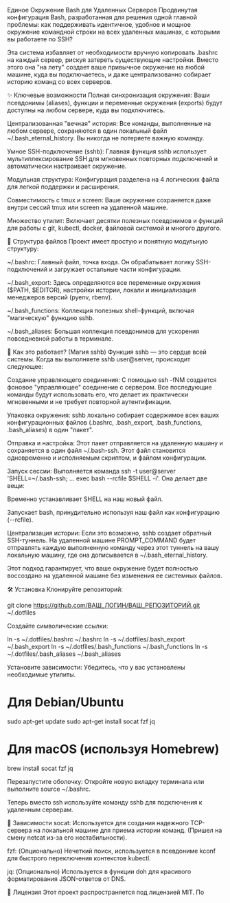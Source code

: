 Единое Окружение Bash для Удаленных Серверов
Продвинутая конфигурация Bash, разработанная для решения одной главной проблемы: как поддерживать идентичное, удобное и мощное окружение командной строки на всех удаленных машинах, с которыми вы работаете по SSH?

Эта система избавляет от необходимости вручную копировать .bashrc на каждый сервер, рискуя затереть существующие настройки. Вместо этого она "на лету" создает ваше привычное окружение на любой машине, куда вы подключаетесь, и даже централизованно собирает историю команд со всех серверов.

✨ Ключевые возможности
Полная синхронизация окружения: Ваши псевдонимы (aliases), функции и переменные окружения (exports) будут доступны на любом сервере, куда вы подключитесь.

Централизованная "вечная" история: Все команды, выполненные на любом сервере, сохраняются в один локальный файл ~/.bash_eternal_history. Вы никогда не потеряете важную команду.

Умное SSH-подключение (sshb): Главная функция sshb использует мультиплексирование SSH для мгновенных повторных подключений и автоматически настраивает окружение.

Модульная структура: Конфигурация разделена на 4 логических файла для легкой поддержки и расширения.

Совместимость с tmux и screen: Ваше окружение сохраняется даже внутри сессий tmux или screen на удаленной машине.

Множество утилит: Включает десятки полезных псевдонимов и функций для работы с git, kubectl, docker, файловой системой и многого другого.

📂 Структура файлов
Проект имеет простую и понятную модульную структуру:

~/.bashrc: Главный файл, точка входа. Он обрабатывает логику SSH-подключений и загружает остальные части конфигурации.

~/.bash_export: Здесь определяются все переменные окружения ($PATH, $EDITOR), настройки истории, локали и инициализация менеджеров версий (pyenv, rbenv).

~/.bash_functions: Коллекция полезных shell-функций, включая "магическую" функцию sshb.

~/.bash_aliases: Большая коллекция псевдонимов для ускорения повседневной работы в терминале.

🚀 Как это работает? (Магия sshb)
Функция sshb — это сердце всей системы. Когда вы выполняете sshb user@server, происходит следующее:

Создание управляющего соединения: С помощью ssh -fNM создается фоновое "управляющее" соединение с сервером. Все последующие команды будут использовать его, что делает их практически мгновенными и не требует повторной аутентификации.

Упаковка окружения: sshb локально собирает содержимое всех ваших конфигурационных файлов (.bashrc, .bash_export, .bash_functions, .bash_aliases) в один "пакет".

Отправка и настройка: Этот пакет отправляется на удаленную машину и сохраняется в один файл ~/.bash-ssh. Этот файл становится одновременно и исполняемым скриптом, и файлом конфигурации.

Запуск сессии: Выполняется команда ssh -t user@server 'SHELL=~/.bash-ssh; ... exec bash --rcfile $SHELL -i'. Она делает две вещи:

Временно устанавливает SHELL на наш новый файл.

Запускает bash, принудительно используя наш файл как конфигурацию (--rcfile).

Централизация истории: Если это возможно, sshb создает обратный SSH-туннель. На удаленной машине PROMPT_COMMAND будет отправлять каждую выполненную команду через этот туннель на вашу локальную машину, где она дописывается в ~/.bash_eternal_history.

Этот подход гарантирует, что ваше окружение будет полностью воссоздано на удаленной машине без изменения ее системных файлов.

🛠️ Установка
Клонируйте репозиторий:

git clone https://github.com/ВАШ_ЛОГИН/ВАШ_РЕПОЗИТОРИЙ.git ~/.dotfiles

Создайте символические ссылки:

ln -s ~/.dotfiles/.bashrc ~/.bashrc
ln -s ~/.dotfiles/.bash_export ~/.bash_export
ln -s ~/.dotfiles/.bash_functions ~/.bash_functions
ln -s ~/.dotfiles/.bash_aliases ~/.bash_aliases

Установите зависимости: Убедитесь, что у вас установлены необходимые утилиты.

# Для Debian/Ubuntu
sudo apt-get update
sudo apt-get install socat fzf jq

# Для macOS (используя Homebrew)
brew install socat fzf jq

Перезапустите оболочку: Откройте новую вкладку терминала или выполните source ~/.bashrc.

Теперь вместо ssh используйте команду sshb для подключения к удаленным серверам.

🔗 Зависимости
socat: Используется для создания надежного TCP-сервера на локальной машине для приема истории команд. (Пришел на смену netcat из-за его нестабильности).

fzf: (Опционально) Нечеткий поиск, используется в псевдониме kconf для быстрого переключения контекстов kubectl.

jq: (Опционально) Используется в функции doh для красивого форматирования JSON-ответов от DNS.

📄 Лицензия
Этот проект распространяется под лицензией MIT. По
